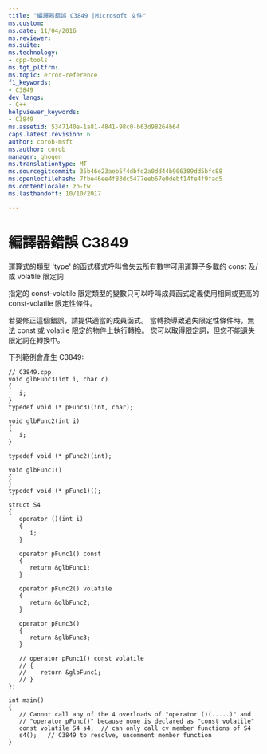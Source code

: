 ```yaml
---
title: "編譯器錯誤 C3849 |Microsoft 文件"
ms.custom: 
ms.date: 11/04/2016
ms.reviewer: 
ms.suite: 
ms.technology:
- cpp-tools
ms.tgt_pltfrm: 
ms.topic: error-reference
f1_keywords:
- C3849
dev_langs:
- C++
helpviewer_keywords:
- C3849
ms.assetid: 5347140e-1a81-4841-98c0-b63d98264b64
caps.latest.revision: 6
author: corob-msft
ms.author: corob
manager: ghogen
ms.translationtype: MT
ms.sourcegitcommit: 35b46e23aeb5f4dbfd2a0dd44b906389dd5bfc88
ms.openlocfilehash: 7fbe46ee4f83dc5477eeb67e0debf14fe4f9fad5
ms.contentlocale: zh-tw
ms.lasthandoff: 10/10/2017

---
```

# <a name="compiler-error-c3849"></a>編譯器錯誤 C3849
運算式的類型 'type' 的函式樣式呼叫會失去所有數字可用運算子多載的 const 及/或 volatile 限定詞  
  
 指定的 const-volatile 限定類型的變數只可以呼叫成員函式定義使用相同或更高的 const-volatile 限定性條件。  
  
 若要修正這個錯誤，請提供適當的成員函式。 當轉換導致遺失限定性條件時，無法 const 或 volatile 限定的物件上執行轉換。 您可以取得限定詞，但您不能遺失限定詞在轉換中。  
  
 下列範例會產生 C3849:  
  
```  
// C3849.cpp  
void glbFunc3(int i, char c)  
{  
   i;  
}  
typedef void (* pFunc3)(int, char);  
  
void glbFunc2(int i)  
{  
   i;  
}  
  
typedef void (* pFunc2)(int);  
  
void glbFunc1()  
{  
}  
typedef void (* pFunc1)();  
  
struct S4  
{  
   operator ()(int i)  
   {  
      i;  
   }  
  
   operator pFunc1() const  
   {  
      return &glbFunc1;  
   }  
  
   operator pFunc2() volatile  
   {  
      return &glbFunc2;  
   }  
  
   operator pFunc3()  
   {  
      return &glbFunc3;  
   }  
  
   // operator pFunc1() const volatile  
   // {  
   //    return &glbFunc1;  
   // }  
};  
  
int main()  
{  
   // Cannot call any of the 4 overloads of "operator ()(.....)" and   
   // "operator pFunc()" because none is declared as "const volatile"  
   const volatile S4 s4;  // can only call cv member functions of S4  
   s4();   // C3849 to resolve, uncomment member function  
}  
```
